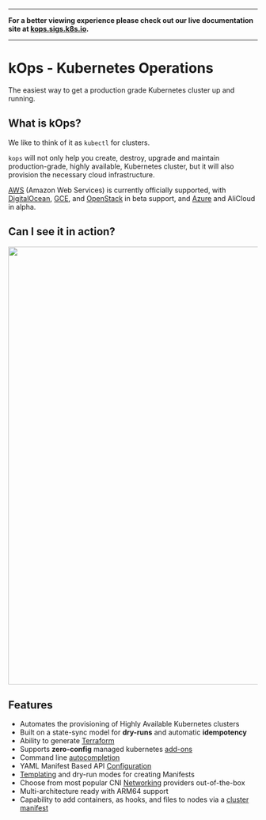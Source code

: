<div class="hidden">
<hr>
<strong>For a better viewing experience please check out our live documentation site at <a href="https://kops.sigs.k8s.io/">kops.sigs.k8s.io</a>.</strong>
<hr>
</div>

# kOps - Kubernetes Operations

[GoDoc]: https://pkg.go.dev/k8s.io/kOps
[GoDoc Widget]: https://godoc.org/k8s.io/kOps?status.svg

The easiest way to get a production grade Kubernetes cluster up and running.

## What is kOps?

We like to think of it as `kubectl` for clusters.

`kops` will not only help you create, destroy, upgrade and maintain production-grade, highly
available, Kubernetes cluster, but it will also provision the necessary cloud infrastructure.

[AWS](getting_started/aws.md) (Amazon Web Services) is currently officially supported, with [DigitalOcean](getting_started/digitalocean.md), [GCE](getting_started/gce.md), and [OpenStack](getting_started/openstack.md) in beta support, and [Azure](getting_started/azure.md) and AliCloud in alpha.

## Can I see it in action?

<p align="center">
  <a href="https://asciinema.org/a/97298">
  <img src="https://asciinema.org/a/97298.png" width="885"></image>
  </a>
</p>


## Features

* Automates the provisioning of Highly Available Kubernetes clusters
* Built on a state-sync model for **dry-runs** and automatic **idempotency**
* Ability to generate [Terraform](terraform.md)
* Supports **zero-config** managed kubernetes [add-ons](addons.md)
* Command line [autocompletion](cli/kops_completion.md)
* YAML Manifest Based API [Configuration](manifests_and_customizing_via_api.md)
* [Templating](operations/cluster_template.md) and dry-run modes for creating Manifests
* Choose from most popular CNI [Networking](networking.md) providers out-of-the-box
* Multi-architecture ready with ARM64 support
* Capability to add containers, as hooks, and files to nodes via a [cluster manifest](cluster_spec.md)